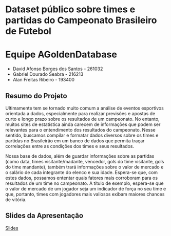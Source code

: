 # Dataset público sobre times e partidas do Campeonato Brasileiro de Futebol

# Equipe AGoldenDatabase

* David Afonso Borges dos Santos - 261032
* Gabriel Dourado Seabra - 216213
* Alan Freitas Ribeiro - 193400

## Resumo do Projeto

Ultimamente tem se tornado muito comum a análise de eventos esportivos orientada a dados, especialmente para realizar previsões e apostas de curto e longo prazo sobre os resultados de um campeonato. No entanto, muitos sites de estatística ainda carecem de informações que podem ser relevantes para o entendimento dos resultados do campeonato. Nesse sentido, buscamos compilar e formatar dados diversos sobre os times e partidas no Brasileirão em um banco de dados que permita traçar correlações entre as condições dos times e seus resultados.

Nossa base de dados, além de guardar informações sobre as partidas (como data, times visitante/madante, vencedor, gols do time visitante, gols do time mandante), também trará informações sobre o valor de mercado e o salário de cada integrante do elenco e sua idade. Espera-se que, com estes dados, possamos ententar quais fatores mais corroboram para os resultados de um time no campeonato. A título de exemplo, espera-se que o valor de mercado de um jogador seja um indicador de força no seu time e que, portanto, times com jogadores mais valiosos exibam maiores chances de vitória.

## Slides da Apresentação

[Slides](https://github.com/AGoldenDatabase/TrabalhoFinal/blob/main/slides/Apresenta%C3%A7%C3%A3o.pdf)
